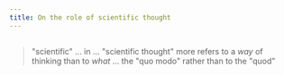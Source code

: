 ```yaml
---
title: On the role of scientific thought
---
```


##
> "scientific" ... in ... "scientific thought" more refers to a *way* of thinking than to *what* ... the "quo modo" rather than to the "quod"
##

